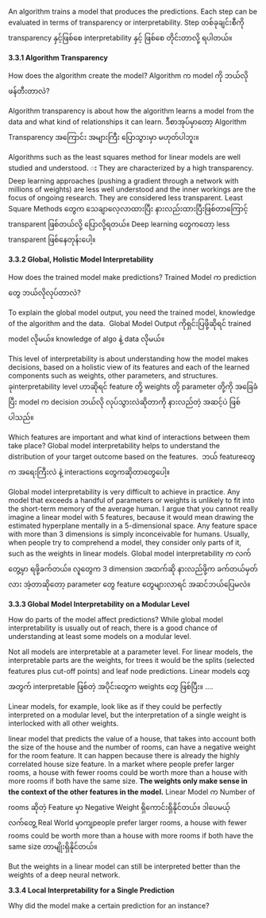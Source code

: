 An algorithm trains a model that produces the predictions.
Each step can be evaluated in terms of transparency or interpretability.
Step တစ်ခုချင်းစီကို transparency နှင့်ဖြစ်​စေ interpretability နှင့် ဖြစ်​စေ တိုင်းတာလို့ ရပါတယ်။

**3.3.1 Algorithm Transparency**

How does the algorithm create the model?
Algorithm က model ကို ဘယ်လို ဖန်တီးတာလဲ?

Algorithm transparency is about how the algorithm learns a model from the data and what kind of relationships it can learn.
ဒီစာအုပ်မှာ​တော့ Algorithm Transparency အ​ကြောင်း အများကြီး ​ပြောသွားမှာ မဟုတ်ပါဘူး။

Algorithms such as the least squares method for linear models are well studied and understood. း
They are characterized by a high transparency.
Deep learning approaches (pushing a gradient through a network with millions of weights) are less well understood and the inner workings are the focus of ongoing research.
They are considered less transparent.
Least Square Methods ​တွေက ​သေချာ​လေ့လာထားပြီး နားလည်းထားပြီးဖြစ်တာ​ကြောင့် transparent ဖြစ်တယ်လို့ ​ပြောလို့ရတယ်။
Deep learning ​တွေက​တော့ less transparent ဖြစ်​နေတုန်း​ပေါ့။

**3.3.2 Global, Holistic Model Interpretability**

How does the trained model make predictions?
Trained Model က prediction ​တွေ ဘယ်လိုလုပ်တာလဲ?

To explain the global model output, you need the trained model, knowledge of the algorithm and the data. 
Global Model Output ကိုရှင်းပြဖို့ဆိုရင် trained model လိုမယ်။ knowledge of algo နဲ့ data လိုမယ်။

This level of interpretability is about understanding how the model makes decisions, based on a holistic view of its features and each of the learned components such as weights, other parameters, and structures. 
ခုinterpretability level ဟာဆိုရင် feature တို့ weights တို့ parameter တို့ကို အ​ခြေခံပြီး model က decision ဘယ်လို လုပ်သွားလဲဆိုတာကို နားလည်တဲ့ အဆင့်ပဲ ဖြစ်ပါသည်။

Which features are important and what kind of interactions between them take place? 
Global model interpretability helps to understand the distribution of your target outcome based on the features. 
ဘယ် feature ​တွေက အ​​ရေးကြီးလဲ နဲ့ interactions ​တွေကဆိုတာ​တွေ​ပေါ့။

Global model interpretability is very difficult to achieve in practice. Any model that exceeds a handful of parameters or weights is unlikely to fit into the short-term memory of the average human. I argue that you cannot really imagine a linear model with 5 features, because it would mean drawing the estimated hyperplane mentally in a 5-dimensional space. Any feature space with more than 3 dimensions is simply inconceivable for humans. Usually, when people try to comprehend a model, they consider only parts of it, such as the weights in linear models.
Global model interpretability က လက်​တွေ့မှာ ရဖို့ခက်တယ်။ လူ​တွေက 3 dimension အထက်ဆို နားလည်ဖို့က ခက်တယ်မှတ်လား အဲ့တာဆို​တော့ parameter ​တွေ feature ​တွေများလာရင် အဆင်ဘယ်​ပြေမလဲ။

**3.3.3 Global Model Interpretability on a Modular Level**

How do parts of the model affect predictions?
While global model interpretability is usually out of reach, 
there is a good chance of understanding at least some models on a modular level. 

Not all models are interpretable at a parameter level.
For linear models, the interpretable parts are the weights, for trees it would be the splits (selected features plus cut-off points) and leaf node predictions.
Linear models ​တွေအတွက် interpretable ဖြစ်တဲ့ အပိုင်း​တွေက weights ​တွေ ဖြစ်ပြီး။ ....


Linear models, for example, look like as if they could be perfectly interpreted on a modular level, but the interpretation of a single weight is interlocked with all other weights. 

linear model that predicts the value of a house, that takes into account both the size of the house and the number of rooms, can have a negative weight for the room feature.  It can happen because there is already the highly correlated house size feature. In a market where people prefer larger rooms, a house with fewer rooms could be worth more than a house with more rooms if both have the same size. **The weights only make sense in the context of the other features in the model.**  Linear Model က Number of rooms ဆိုတဲ့ Feature မှာ Negative Weight ရှိကောင်းရှိနိုင်တယ်။ ဒါပေမယ့် လက်တွေ့ Real World မှာကျpeople prefer larger rooms, a house with fewer rooms could be worth more than a house with more rooms if both have the same size တာမျိုးရှိနိုင်တယ်။ 


But the weights in a linear model can still be interpreted better than the weights of a deep neural network.



**3.3.4 Local Interpretability for a Single Prediction**

Why did the model make a certain prediction for an instance?











